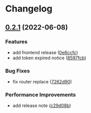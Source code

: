 # Changelog

## [0.2.1](https://github.com/starudream/creative-apartment/compare/v0.2.0...v0.2.1) (2022-06-08)


### Features

* add frontend release ([0e6ccfc](https://github.com/starudream/creative-apartment/commit/0e6ccfcda8922250cc0f874d3bc59b0b7902b8e9))
* add token expired notice ([8597fcb](https://github.com/starudream/creative-apartment/commit/8597fcb353632dee69b8ba7fa0fc17467ca197a4))


### Bug Fixes

* fix router replace ([7262d90](https://github.com/starudream/creative-apartment/commit/7262d90d3c336ccb077068bd96a7213b0ab8da06))


### Performance Improvements

* add release note ([c29d08b](https://github.com/starudream/creative-apartment/commit/c29d08bc23feda18247eeee4e3710627e20de263))
